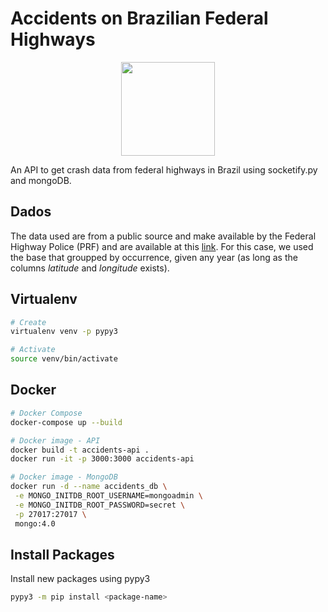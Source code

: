 # Accidents on Brazilian Federal Highways

<div align="center">
    <img src="https://cdn-icons-png.flaticon.com/512/1964/1964422.png" width="150"></img>
</div>

An API to get crash data from federal highways in Brazil using socketify.py and mongoDB.

## Dados

The data used are from a public source and make available by the Federal Highway Police (PRF) and are available at this [link](https://www.gov.br/prf/pt-br/acesso-a-informacao/dados-abertos/dados-abertos-acidentes). For this case, we used the base that groupped by occurrence, given any year (as long as the columns *latitude* and *longitude* exists).

## Virtualenv

```bash
# Create
virtualenv venv -p pypy3

# Activate
source venv/bin/activate
```

## Docker

```bash
# Docker Compose
docker-compose up --build

# Docker image - API
docker build -t accidents-api .
docker run -it -p 3000:3000 accidents-api 

# Docker image - MongoDB
docker run -d --name accidents_db \
 -e MONGO_INITDB_ROOT_USERNAME=mongoadmin \
 -e MONGO_INITDB_ROOT_PASSWORD=secret \
 -p 27017:27017 \
 mongo:4.0
```

## Install Packages

Install new packages using pypy3

```bash
pypy3 -m pip install <package-name>
```
